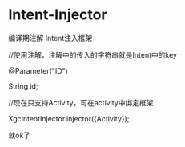 # Intent-Injector
编译期注解 Intent注入框架

  //使用注解，注解中的传入的字符串就是Intent中的key
  
  @Parameter("ID")
  
  String id;
  
  //现在只支持Activity，可在activity中绑定框架
  
  XgcIntentInjector.injector({Activity});
  
  就ok了
  
